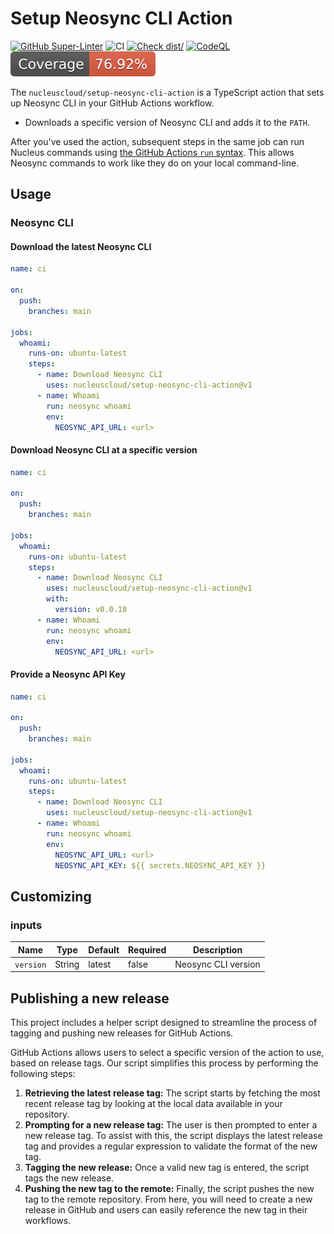 # Setup Neosync CLI Action

[![GitHub Super-Linter](https://github.com/nucleuscloud/setup-neosync-cli-action/actions/workflows/linter.yml/badge.svg)](https://github.com/super-linter/super-linter)
![CI](https://github.com/nucleuscloud/setup-neosync-cli-action/actions/workflows/ci.yml/badge.svg)
[![Check dist/](https://github.com/nucleuscloud/setup-neosync-cli-action/actions/workflows/check-dist.yml/badge.svg)](https://github.com/nucleuscloud/setup-neosync-cli-action/actions/workflows/check-dist.yml)
[![CodeQL](https://github.com/nucleuscloud/setup-neosync-cli-action/actions/workflows/codeql-analysis.yml/badge.svg)](https://github.com/nucleuscloud/setup-neosync-cli-action/actions/workflows/codeql-analysis.yml)
[![Coverage](./badges/coverage.svg)](./badges/coverage.svg)

The `nucleuscloud/setup-neosync-cli-action` is a TypeScript action that sets up
Neosync CLI in your GitHub Actions workflow.

- Downloads a specific version of Neosync CLI and adds it to the `PATH`.

After you've used the action, subsequent steps in the same job can run Nucleus
commands using
[the GitHub Actions `run` syntax](https://docs.github.com/en/actions/using-workflows/workflow-syntax-for-github-actions#jobsjob_idstepsrun).
This allows Neosync commands to work like they do on your local command-line.

## Usage

### Neosync CLI

#### Download the latest Neosync CLI

```yaml
name: ci

on:
  push:
    branches: main

jobs:
  whoami:
    runs-on: ubuntu-latest
    steps:
      - name: Download Neosync CLI
        uses: nucleuscloud/setup-neosync-cli-action@v1
      - name: Whoami
        run: neosync whoami
        env:
          NEOSYNC_API_URL: <url>
```

#### Download Neosync CLI at a specific version

```yaml
name: ci

on:
  push:
    branches: main

jobs:
  whoami:
    runs-on: ubuntu-latest
    steps:
      - name: Download Neosync CLI
        uses: nucleuscloud/setup-neosync-cli-action@v1
        with:
          version: v0.0.18
      - name: Whoami
        run: neosync whoami
        env:
          NEOSYNC_API_URL: <url>
```

#### Provide a Neosync API Key

```yaml
name: ci

on:
  push:
    branches: main

jobs:
  whoami:
    runs-on: ubuntu-latest
    steps:
      - name: Download Neosync CLI
        uses: nucleuscloud/setup-neosync-cli-action@v1
      - name: Whoami
        run: neosync whoami
        env:
          NEOSYNC_API_URL: <url>
          NEOSYNC_API_KEY: ${{ secrets.NEOSYNC_API_KEY }}
```

## Customizing

### inputs

| Name      | Type   | Default | Required | Description         |
| --------- | ------ | ------- | -------- | ------------------- |
| `version` | String | latest  | false    | Neosync CLI version |

## Publishing a new release

This project includes a helper script designed to streamline the process of
tagging and pushing new releases for GitHub Actions.

GitHub Actions allows users to select a specific version of the action to use,
based on release tags. Our script simplifies this process by performing the
following steps:

1. **Retrieving the latest release tag:** The script starts by fetching the most
   recent release tag by looking at the local data available in your repository.
1. **Prompting for a new release tag:** The user is then prompted to enter a new
   release tag. To assist with this, the script displays the latest release tag
   and provides a regular expression to validate the format of the new tag.
1. **Tagging the new release:** Once a valid new tag is entered, the script tags
   the new release.
1. **Pushing the new tag to the remote:** Finally, the script pushes the new tag
   to the remote repository. From here, you will need to create a new release in
   GitHub and users can easily reference the new tag in their workflows.
